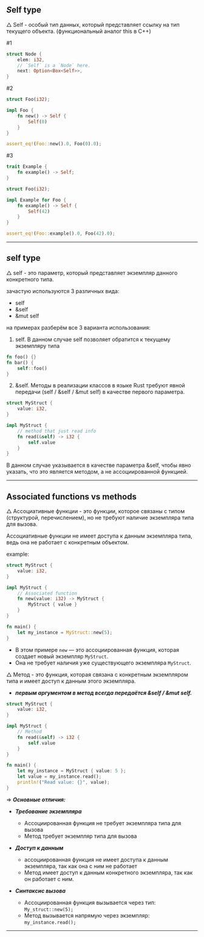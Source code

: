 ## ***S***elf type

$\triangle$ Self - особый тип данных, который представляет ссылку на тип текущего объекта. (функциональный аналог this в C++)


#1
```Rust
struct Node {
    elem: i32,
    // `Self` is a `Node` here.
    next: Option<Box<Self>>,
}
```

#2
```Rust
struct Foo(i32);

impl Foo {
    fn new() -> Self {
        Self(0)
    }
}

assert_eq!(Foo::new().0, Foo(0).0);
```

#3 
```Rust
trait Example {
    fn example() -> Self;
}

struct Foo(i32);

impl Example for Foo {
    fn example() -> Self {
        Self(42)
    }
}

assert_eq!(Foo::example().0, Foo(42).0);
```


---

## ***s***elf type

$\triangle$ self - это параметр, который представляет экземпляр данного конкретного типа.


зачастую используются 3 различных вида:

- self
- &self
- &mut self


на примерах разберём все 3 варианта использования:

1. self. В данном случае self позволяет обратится к текущему экземпляру типа

```Rust
fn foo() {}
fn bar() {
    self::foo()
}
```



2. &self. Методы в реализации классов в языке Rust требуют явной передачи (self / &self / &mut self) в качестве первого параметра. 
	  
   
```Rust
struct MyStruct {
    value: i32,
}

impl MyStruct {
    // method that just read info
    fn read(&self) -> i32 {
        self.value
    }
}
```

В данном случае указывается в качестве параметра &self, чтобы явно указать, что это является методом, а не ассоциированной функцией.


---

## Associated functions vs methods 

$\triangle$ Ассоциативные функции - это функции, которое связаны с типом (структурой, перечислением), но не требуют наличие экземпляра типа для вызова.

Ассоциативные функции не имеет доступа к данным экземпляра типа, ведь она не работает с конкретным объектом.

example:

```Rust
struct MyStruct {
    value: i32,
}

impl MyStruct {
    // Associated function
    fn new(value: i32) -> MyStruct {
        MyStruct { value }
    }
}

fn main() {
    let my_instance = MyStruct::new(5);
}
```

- В этом примере `new` — это ассоциированная функция, которая создает новый экземпляр `MyStruct`. 
- Она не требует наличия уже существующего экземпляра `MyStruct`.



$\triangle$ Метод - это функция, которая связана с конкретным экземпляром типа и имеет доступ к данным этого экземпляра. 

- ***первым аргументом в метод всегда передаётся &self / &mut self.***


```Rust
struct MyStruct {
    value: i32,
}

impl MyStruct {
    // Method
    fn read(&self) -> i32 {
        self.value
    }
}

fn main() {
    let my_instance = MyStruct { value: 5 };
    let value = my_instance.read();
    println!("Read value: {}", value);
}
```


=> ***Основные отличия:***

- ***Требование экземпляра***
	- Ассоциированная функция не требует экземпляра типа для вызова
	- Метод требует экземпляр типа для вызова

- ***Доступ к данным***
	- ассоциированная функция не имеет доступа к данным экземпляра, так как она с ним не работает
	- Метод имеет доступ к данным конкретного экземпляра, так как он работает с ним.

- ***Синтаксис вызова***
	- Ассоциированная функция вызывается через тип: ```My_struct::new(5);```
	- Метод вызывается напрямую через экземпляр:
	  ```my_instance.read();```

---


